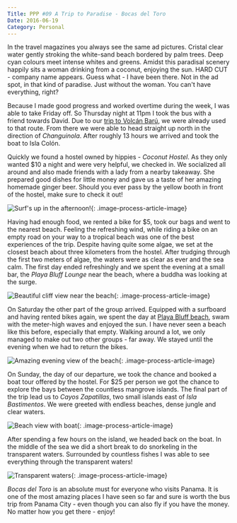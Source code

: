 ```yaml
---
Title: PPP #09 A Trip to Paradise - Bocas del Toro
Date: 2016-06-19
Category: Personal
---
```


In the travel magazines you always see the same ad pictures. Cristal clear water gently stroking the white-sand beach bordered by palm trees. Deep cyan colours meet intense whites and greens. Amidst this paradisal scenery happily sits a woman drinking from a coconut, enjoying the sun. HARD CUT - company name appears. Guess what - I have been there. Not in the ad spot, in that kind of paradise. Just without the woman. You can't have everything, right?

Because I made good progress and worked overtime during the week, I was able to take Friday off. So Thursday night at 11pm I took the bus with a friend towards David. Due to our [trip to Volcán Barú]({filename}../ppp-08-conquering-volcan-baru/index.md), we were already used to that route. From there we were able to head straight up north in the direction of *Changuinola*. After roughly 13 hours we arrived and took the boat to Isla Colón.

Quickly we found a hostel owned by hippies - *Coconut Hostel*. As they only wanted $10 a night and were very helpful, we checked in. We socialized all around and also made friends with a lady from a nearby takeaway. She prepared good dishes for little money and gave us a taste of her amazing homemade ginger beer. Should you ever pass by the yellow booth in front of the hostel, make sure to check it out!

![Surf's up in the afternoon!]({attach}bocas-del-toro-1.jpg){: .image-process-article-image}

Having had enough food, we rented a bike for $5, took our bags and went to the nearest beach. Feeling the refreshing wind, while riding a bike on an empty road on your way to a tropical beach was one of the best experiences of the trip. Despite having quite some algae, we set at the closest beach about three kilometers from the hostel. After trudging through the first two meters of algae, the waters were as clear as ever and the sea calm. The first day ended refreshingly and we spent the evening at a small bar, the *Playa Bluff Lounge* near the beach, where a buddha was looking at the surge.

![Beautiful cliff view near the beach]({attach}bocas-del-toro-2.jpg){: .image-process-article-image}

On Saturday the other part of the group arrived. Equipped with a surfboard and having rented bikes again, we spent the day at [Playa Bluff beach](https://www.google.com.pa/maps/place/Bluff+Beach+and+Forest/@9.4070909,-82.248228,15.73z/data=!4m5!3m4!1s0x0:0x308e4be1a11cacd8!8m2!3d9.4060461!4d-82.2503793?hl=de), swam with the meter-high waves and enjoyed the sun. I have never seen a beach like this before, especially that empty. Walking around a lot, we only managed to make out two other groups - far away. We stayed until the evening when we had to return the bikes.

![Amazing evening view of the beach]({attach}bocas-del-toro-3.jpg){: .image-process-article-image}

On Sunday, the day of our departure, we took the chance and booked a boat tour offered by the hostel. For $25 per person we got the chance to explore the bays between the countless mangrove islands. The final part of the trip lead us to *Cayos Zapatillas*, two small islands east of *Isla Bastimentos*. We were greeted with endless beaches, dense jungle and clear waters.

![Beach view with boat]({attach}bocas-del-toro-4.jpg){: .image-process-article-image}

After spending a few hours on the island, we headed back on the boat. In the middle of the sea we did a short break to do snorkeling in the transparent waters. Surrounded by countless fishes I was able to see everything through the transparent waters!

![Transparent waters]({attach}bocas-del-toro-5.jpg){: .image-process-article-image}

*Bocas del Toro* is an absolute must for everyone who visits Panama. It is one of the most amazing places I have seen so far and sure is worth the bus trip from Panama City - even though you can also fly if you have the money. No matter how you get there - enjoy!
